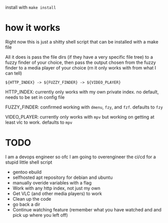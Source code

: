 install with `make install`

# how it works
Right now this is just a shitty shell script that can be installed with a make file

All it does is pass the file dirs (if they have a very specific file tree) to a fuzzy finder of your choice, then pass the output chosen from the fuzzy finder to a media player of your choice (rn it only works with from what I can tell)

`${HTTP_INDEX} -> ${FUZZY_FINDER} -> ${VIDEO_PLAYER}`

HTTP_INDEX: currently only works with my own private index. no default, needs to be set in config file

FUZZY_FINDER: confirmed working with `dmenu`, `fzy`, and `fzf`. defaults to `fzy`

VIDEO_PLAYER: currently only works with `mpv` but working on getting at least vlc to work. defaults to `mpv`

# TODO
I am a devops engineer so ofc I am going to overengineer the ci/cd for a stupid little shell script
- gentoo ebuild
- selfhosted apt repository for debian and ubuntu
- manually overide variables with a flag
- Work with any http index, not just my own
- Get VLC (and other media players) to work
- Clean up the code
- go back a dir
- Continue watching feature (remember what you have watched and and pick up where you left off)
